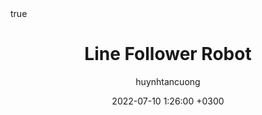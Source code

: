 ---
title: Line Follower Robot
author: huynhtancuong
date: 2022-07-10 1:26:00 +0300
categories: [Projects, High School]
tags: [robot, line-follower]
math: true
mermaid: true
---